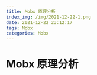 ```yaml
---
title: Mobx 原理分析
index_img: /img/2021-12-22-1.png
date: 2021-12-22 23:12:17
tags: Mobx
categories: Mobx
---
```


#  Mobx 原理分析